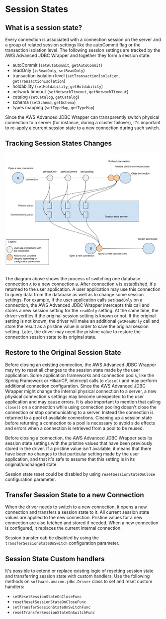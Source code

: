 # Session States

## What is a session state?

Every connection is associated with a connection session on the server and a group of related session settings like the autoCommit flag or the transaction isolation level. The following session settings are tracked by the AWS Advanced JDBC Wrapper and together they form a session state:
- autoCommit (`setAutoCommit`, `getAutoCommit`)
- readOnly (`isReadOnly`, `setReadOnly`)
- transaction isolation level (`setTransactionIsolation`, `getTransactionIsolation`)
- holdability (`setHoldability`, `getHoldability`)
- network timeout (`setNetworkTimeout`, `getNetworkTimeout`)
- catalog (`setCatalog`, `getCatalog`)
- schema (`setSchema`, `getSchema`)
- types mapping (`setTypeMap`, `getTypeMap`)

Since the AWS Advanced JDBC Wrapper can transparently switch physical connection to a server (for instance, during a cluster failover), it's important to re-apply a current session state to a new connection during such switch.   

## Tracking Session States Changes
<div style="center"><img src="../images/session_state_switch_connection.jpg" alt="diagram for the session state transfer"/></div>

The diagram above shows the process of switching one database connection `A` to a new connection `B`. After connection `A` is established, it's returned to the user application. A user application may use this connection to query data from the database as well as to change some session settings. For example, if the user application calls `setReadOnly` on a connection, the AWS Advanced JDBC Wrapper intercepts this call and stores a new session setting for the `readOnly` setting. At the same time, the driver verifies if the original session setting is known or not. If the original setting is not known, the driver will make an additional `getReadOnly` call and store the result as a pristine value in order to save the original session setting. Later, the driver may need the pristine value to restore the connection session state to its original state.   

## Restore to the Original Session State

Before closing an existing connection, the AWS Advanced JDBC Wrapper may try to reset all changes to the session state made by the user application. Some application frameworks and connection pools, like the Spring Framework or HikariCP, intercept calls to `close()` and may perform additional connection configuration. Since the AWS Advanced JDBC Wrapper might change the internal physical connection to a server, a new physical connection's settings may become unexpected to the user application and may cause errors. It is also important to mention that calling `close()` on a connection while using connection pooling doesn't close the connection or stop communicating to a server. Instead the connection is returned to a pool of available connections. Cleaning up a session state before returning a connection to a pool is necessary to avoid side effects and errors when a connection is retrieved from a pool to be reused.

Before closing a connection, the AWS Advanced JDBC Wrapper sets its session state settings with the pristine values that have been previously stored in the driver. If a pristine value isn't available, it means that there have been no changes to that particular setting made by the user application, and that it's safe to assume that this setting is in its original/unchanged state. 

Session state reset could be disabled by using `resetSessionStateOnClose` configuration parameter.

## Transfer Session State to a new Connection

When the driver needs to switch to a new connection, it opens a new connection and transfers a session state to it. All current session state values are applied to the new connection. Pristine values for a new connection are also fetched and stored if needed. When a new connection is configured, it replaces the current internal connection.

Session transfer cab be disabled by using the `transferSessionStateOnSwitch` configuration parameter.

## Session State Custom handlers

It's possible to extend or replace existing logic of resetting session state and transferring session state with custom handlers. Use the following methods on `software.amazon.jdbc.Driver` class to set and reset custom handlers:
- `setResetSessionStateOnCloseFunc`
- `resetResetSessionStateOnCloseFunc`
- `setTransferSessionStateOnSwitchFunc`
- `resetTransferSessionStateOnSwitchFunc`
